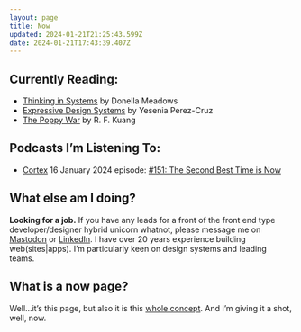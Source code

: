 ```yaml
---
layout: page
title: Now
updated: 2024-01-21T21:25:43.599Z
date: 2024-01-21T17:43:39.407Z
---
```


## Currently Reading:

- [Thinking in Systems](https://bookshop.org/a/84246/9781603580557) by Donella Meadows
- [Expressive Design Systems](https://bookshop.org/a/84246/9781952616082) by Yesenia Perez-Cruz
- [The Poppy War](https://bookshop.org/a/84246/9780062662583) by R. F. Kuang

## Podcasts I’m Listening To:

- [Cortex](https://www.relay.fm/cortex) 16 January 2024 episode: [#151: The Second Best Time is Now](https://www.relay.fm/cortex/151)

## What else am I doing?

**Looking for a job.** If you have any leads for a front of the front end type developer/designer hybrid unicorn whatnot, please message me on [Mastodon](https://mastodon.social/@zastrow) or [LinkedIn](https://www.linkedin.com/in/philip-zastrow/). I have over 20 years experience building web(sites|apps). I’m particularly keen on design systems and leading teams.


## What is a now page?

Well…it’s this page, but also it is this [whole concept](https://nownownow.com/about). And I’m giving it a shot, well, now.

